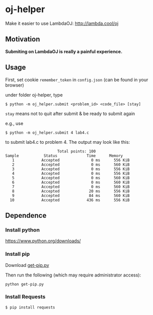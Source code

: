 oj-helper
=========

Make it easier to use LambdaOJ: http://lambda.cool/oj

## Motivation
**Submiting on LambdaOJ is really a painful experience.**

## Usage
First, set cookie `remember_token` in `config.json`
(can be found in your browser)

under folder oj-helper, type

    $ python -m oj_helper.submit <problem_id> <code_file> [stay]

`stay` means not to quit after submit & be ready to submit again

e.g., use

    $ python -m oj_helper.submit 4 lab4.c

to submit lab4.c to problem 4. The output may look like this:

                           Total points: 100
    Sample           Status             Time      Memory
       1            Accepted              0 ms      556 KiB
       2            Accepted              0 ms      560 KiB
       3            Accepted              0 ms      556 KiB
       4            Accepted              0 ms      556 KiB
       5            Accepted              0 ms      560 KiB
       6            Accepted              0 ms      560 KiB
       7            Accepted              0 ms      560 KiB
       8            Accepted             20 ms      556 KiB
       9            Accepted             84 ms      560 KiB
      10            Accepted            436 ms      556 KiB

## Dependence
### Install python

https://www.python.org/downloads/

### Install pip
Download [get-pip.py](https://bootstrap.pypa.io/get-pip.py)

Then run the following (which may require administrator access):

    python get-pip.py

### Install Requests

    $ pip install requests
